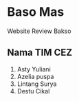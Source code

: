 # Baso Mas
Website Review Bakso 

## Nama TIM CEZ
1. Asty Yuliani
2. Azelia puspa 
3. Lintang Surya
4. Destu Cikal


